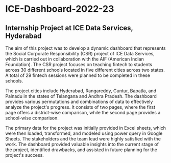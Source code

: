 # ICE-Dashboard-2022-23
## Internship Project at ICE Data Services, Hyderabad

The aim of this project was to develop a dynamic dashboard that represents the Social Corporate Responsibility (CSR) project of ICE Data Services, which is carried out in collaboration with the AIF (American Indian Foundation). The CSR project focuses on teaching fintech to students across 30 different schools located in five different cities across two states. A total of 29 fintech sessions were planned to be completed in these schools.

The project cities include Hyderabad, Rangareddy, Guntur, Bapatla, and Palnadu in the states of Telangana and Andhra Pradesh. The dashboard provides various permutations and combinations of data to effectively analyze the project's progress. It consists of two pages, where the first page offers a district-wise comparison, while the second page provides a school-wise comparison.

The primary data for the project was initially provided in Excel sheets, which were then loaded, transformed, and modeled using power query in Google Sheets. The stakeholders and the team lead were highly satisfied with the work. The dashboard provided valuable insights into the current stage of the project, identified drawbacks, and assisted in future planning for the project's success.
